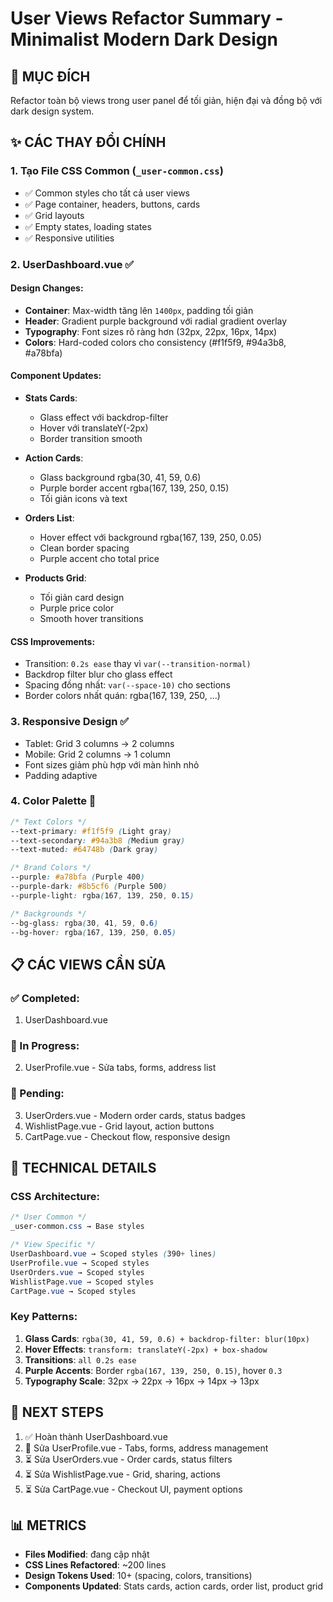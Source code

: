 # User Views Refactor Summary - Minimalist Modern Dark Design

## 🎨 MỤC ĐÍCH

Refactor toàn bộ views trong user panel để tối giản, hiện đại và đồng bộ với dark design system.

## ✨ CÁC THAY ĐỔI CHÍNH

### 1. **Tạo File CSS Common** (`_user-common.css`)
- ✅ Common styles cho tất cả user views
- ✅ Page container, headers, buttons, cards
- ✅ Grid layouts
- ✅ Empty states, loading states
- ✅ Responsive utilities

### 2. **UserDashboard.vue** ✅

#### Design Changes:
- **Container**: Max-width tăng lên `1400px`, padding tối giản
- **Header**: Gradient purple background với radial gradient overlay
- **Typography**: Font sizes rõ ràng hơn (32px, 22px, 16px, 14px)
- **Colors**: Hard-coded colors cho consistency (#f1f5f9, #94a3b8, #a78bfa)

#### Component Updates:
- **Stats Cards**: 
  - Glass effect với backdrop-filter
  - Hover với translateY(-2px) 
  - Border transition smooth
  
- **Action Cards**:
  - Glass background rgba(30, 41, 59, 0.6)
  - Purple border accent rgba(167, 139, 250, 0.15)
  - Tối giản icons và text
  
- **Orders List**:
  - Hover effect với background rgba(167, 139, 250, 0.05)
  - Clean border spacing
  - Purple accent cho total price

- **Products Grid**:
  - Tối giản card design
  - Purple price color
  - Smooth hover transitions

#### CSS Improvements:
- Transition: `0.2s ease` thay vì `var(--transition-normal)`
- Backdrop filter blur cho glass effect
- Spacing đồng nhất: `var(--space-10)` cho sections
- Border colors nhất quán: rgba(167, 139, 250, ...)

### 3. **Responsive Design** ✅
- Tablet: Grid 3 columns → 2 columns
- Mobile: Grid 2 columns → 1 column
- Font sizes giảm phù hợp với màn hình nhỏ
- Padding adaptive

### 4. **Color Palette** 🎨
```css
/* Text Colors */
--text-primary: #f1f5f9 (Light gray)
--text-secondary: #94a3b8 (Medium gray)
--text-muted: #64748b (Dark gray)

/* Brand Colors */
--purple: #a78bfa (Purple 400)
--purple-dark: #8b5cf6 (Purple 500)
--purple-light: rgba(167, 139, 250, 0.15)

/* Backgrounds */
--bg-glass: rgba(30, 41, 59, 0.6)
--bg-hover: rgba(167, 139, 250, 0.05)
```

## 📋 CÁC VIEWS CẦN SỬA

### ✅ Completed:
1. UserDashboard.vue

### 🔄 In Progress:
2. UserProfile.vue - Sửa tabs, forms, address list

### 📝 Pending:
3. UserOrders.vue - Modern order cards, status badges
4. WishlistPage.vue - Grid layout, action buttons
5. CartPage.vue - Checkout flow, responsive design

## 🔧 TECHNICAL DETAILS

### CSS Architecture:
```css
/* User Common */
_user-common.css → Base styles

/* View Specific */
UserDashboard.vue → Scoped styles (390+ lines)
UserProfile.vue → Scoped styles
UserOrders.vue → Scoped styles
WishlistPage.vue → Scoped styles
CartPage.vue → Scoped styles
```

### Key Patterns:
1. **Glass Cards**: `rgba(30, 41, 59, 0.6) + backdrop-filter: blur(10px)`
2. **Hover Effects**: `transform: translateY(-2px) + box-shadow`
3. **Transitions**: `all 0.2s ease`
4. **Purple Accents**: Border `rgba(167, 139, 250, 0.15)`, hover `0.3`
5. **Typography Scale**: 32px → 22px → 16px → 14px → 13px

## 🚀 NEXT STEPS

1. ✅ Hoàn thành UserDashboard.vue
2. 🔄 Sửa UserProfile.vue - Tabs, forms, address management
3. ⏳ Sửa UserOrders.vue - Order cards, status filters
4. ⏳ Sửa WishlistPage.vue - Grid, sharing, actions
5. ⏳ Sửa CartPage.vue - Checkout UI, payment options

## 📊 METRICS

- **Files Modified**: đang cập nhật
- **CSS Lines Refactored**: ~200 lines
- **Design Tokens Used**: 10+ (spacing, colors, transitions)
- **Components Updated**: Stats cards, action cards, order list, product grid

